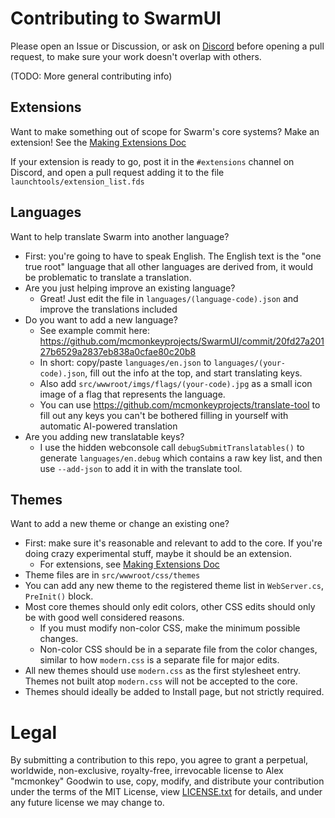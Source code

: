 # Contributing to SwarmUI

Please open an Issue or Discussion, or ask on [Discord](https://discord.gg/q2y38cqjNw) before opening a pull request, to make sure your work doesn't overlap with others.

(TODO: More general contributing info)

## Extensions

Want to make something out of scope for Swarm's core systems? Make an extension! See the [Making Extensions Doc](/docs/Making%20Extensions.md)

If your extension is ready to go, post it in the `#extensions` channel on Discord, and open a pull request adding it to the file `launchtools/extension_list.fds`

## Languages

Want to help translate Swarm into another language?

- First: you're going to have to speak English. The English text is the "one true root" language that all other languages are derived from, it would be problematic to translate a translation.
- Are you just helping improve an existing language?
    - Great! Just edit the file in `languages/(language-code).json` and improve the translations included
- Do you want to add a new language?
    - See example commit here: https://github.com/mcmonkeyprojects/SwarmUI/commit/20fd27a20127b6529a2837eb838a0cfae80c20b8
    - In short: copy/paste `languages/en.json` to `languages/(your-code).json`, fill out the info at the top, and start translating keys.
    - Also add `src/wwwroot/imgs/flags/(your-code).jpg` as a small icon image of a flag that represents the language.
    - You can use https://github.com/mcmonkeyprojects/translate-tool to fill out any keys you can't be bothered filling in yourself with automatic AI-powered translation
- Are you adding new translatable keys?
    - I use the hidden webconsole call `debugSubmitTranslatables()` to generate `languages/en.debug` which contains a raw key list, and then use `--add-json` to add it in with the translate tool.

## Themes

Want to add a new theme or change an existing one?

- First: make sure it's reasonable and relevant to add to the core. If you're doing crazy experimental stuff, maybe it should be an extension.
    - For extensions, see [Making Extensions Doc](/docs/Making%20Extensions.md)
- Theme files are in `src/wwwroot/css/themes`
- You can add any new theme to the registered theme list in `WebServer.cs`, `PreInit()` block.
- Most core themes should only edit colors, other CSS edits should only be with good well considered reasons.
    - If you must modify non-color CSS, make the minimum possible changes.
    - Non-color CSS should be in a separate file from the color changes, similar to how `modern.css` is a separate file for major edits.
- All new themes should use `modern.css` as the first stylesheet entry. Themes not built atop `modern.css` will not be accepted to the core.
- Themes should ideally be added to Install page, but not strictly required.

# Legal

By submitting a contribution to this repo, you agree to grant a perpetual, worldwide, non-exclusive, royalty-free, irrevocable license to Alex "mcmonkey" Goodwin to use, copy, modify, and distribute your contribution under the terms of the MIT License, view [LICENSE.txt](/LICENSE.txt) for details, and under any future license we may change to.
